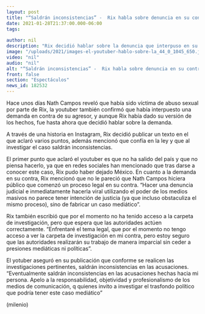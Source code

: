 ```yaml
---
layout: post
title: "“Saldrán inconsistencias” -  Rix habla sobre denuncia en su contra por abuso a Nath Campos"
date: 2021-01-28T21:37:00.000-06:00
tags:
  
author: nil
description: "Rix decidió hablar sobre la denuncia que interpuso en su contra Nath Campos por haber abusado de ella. "
image: "/uploads/2021/images-el-youtuber-hablo-sobre-la_44_0_1045_650.jpg"
video: "nil"
audio: "nil"
alt: "“Saldrán inconsistencias” -  Rix habla sobre denuncia en su contra por abuso a Nath Campos"
front: false
section: "Espectáculos"
news_id: 182532
---
```


Hace unos días Nath Campos reveló que había sido víctima de abuso sexual por parte de Rix, la youtuber también confirmó que había interpuesto una demanda en contra de su agresor, y aunque Rix había dado su versión de los hechos, fue hasta ahora que decidió hablar sobre la demanda. 

A través de una historia en Instagram, Rix decidió publicar un texto en el que aclaró varios puntos, además mencionó que confía en la ley y que al investigar el caso saldrán inconsistencias. 

El primer punto que aclaró el youtuber es que no ha salido del país y que no piensa hacerlo, ya que en redes sociales han mencionado que tras darse a conocer este caso, Rix pudo haber dejado México. En cuanto a la demanda en su contra, Rix mencionó que no le pareció que Nath Campos hiciera público que comenzó un proceso legal en su contra. “Hacer una denuncia judicial e inmediatamente hacerla viral utilizando el poder de los medios masivos no parece tener intención de justicia (ya que incluso obstaculiza el mismo proceso), sino de fabricar un caso mediático”. 

Rix también escribió que por el momento no ha tenido acceso a la carpeta de investigación, pero que espera que las autoridades actúen correctamente. “Enfrentaré el tema legal, que por el momento no tengo acceso a ver la carpeta de investigación en mi contra, pero estoy seguro que las autoridades realizarán su trabajo de manera imparcial sin ceder a presiones mediáticas ni políticas”. 

El yotuber aseguró en su publicación que conforme se realicen las investigaciones pertinentes, saldrán inconsistencias en las acusaciones. “Eventualmente saldrán inconsistencias en las acusaciones hechas hacia mi persona. Apelo a la responsabilidad, objetividad y profesionalismo de los medios de comunicación, q quienes invito a investigar el trasfondo político que podría tener este caso mediático” 

(milenio)